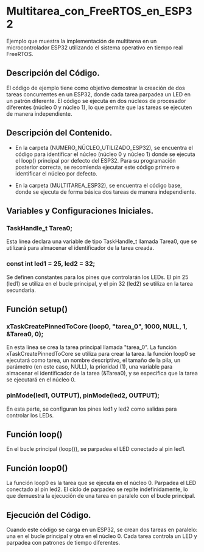 # Multitarea_con_FreeRTOS_en_ESP32
Ejemplo que muestra la implementación de multitarea en un microcontrolador ESP32 utilizando el sistema operativo en tiempo real FreeRTOS.

## Descripción del Código.

El código de ejemplo tiene como objetivo demostrar la creación de dos tareas concurrentes en un ESP32, donde cada tarea parpadea un LED en un patrón diferente. El código se ejecuta en dos núcleos de procesador diferentes (núcleo 0 y núcleo 1), lo que permite que las tareas se ejecuten de manera independiente.

## Descripción del Contenido.

- En la carpeta (NUMERO_NÚCLEO_UTILIZADO_ESP32), se encuentra el código para identificar el núcleo (núcleo 0 y núcleo 1) donde se ejecuta el loop() principal por defecto del ESP32. Para su programación posterior correcta, se recomienda ejecutar este código primero e identificar el núcleo por defecto.

- En la carpeta (MULTITAREA_ESP32), se encuentra el código base, donde se ejecuta de forma básica dos tareas de manera independiente. 

## Variables y Configuraciones Iniciales.

### TaskHandle_t Tarea0;

Esta línea declara una variable de tipo TaskHandle_t llamada Tarea0, que se utilizará para almacenar el identificador de la tarea creada.

### const int led1 = 25, led2 = 32;

Se definen constantes para los pines que controlarán los LEDs. El pin 25 (led1) se utiliza en el bucle principal, y el pin 32 (led2) se utiliza en la tarea secundaria.

## Función setup()

### xTaskCreatePinnedToCore (loop0, "tarea_0", 1000, NULL, 1, &Tarea0, 0);

En esta línea se crea la tarea principal llamada "tarea_0". La función xTaskCreatePinnedToCore se utiliza para crear la tarea. la función loop0 se ejecutará como tarea, un nombre descriptivo, el tamaño de la pila, un parámetro (en este caso, NULL), la prioridad (1), una variable para almacenar el identificador de la tarea (&Tarea0), y se especifica que la tarea se ejecutará en el núcleo 0.

### pinMode(led1, OUTPUT), pinMode(led2, OUTPUT);

En esta parte, se configuran los pines led1 y led2 como salidas para controlar los LEDs.

## Función loop()

En el bucle principal (loop()), se parpadea el LED conectado al pin led1.

## Función loop0()

La función loop0 es la tarea que se ejecuta en el núcleo 0. Parpadea el LED conectado al pin led2. El ciclo de parpadeo se repite indefinidamente, lo que demuestra la ejecución de una tarea en paralelo con el bucle principal.

## Ejecución del Código.

Cuando este código se carga en un ESP32, se crean dos tareas en paralelo: una en el bucle principal y otra en el núcleo 0. Cada tarea controla un LED y parpadea con patrones de tiempo diferentes.